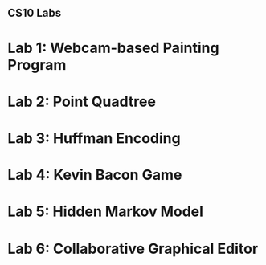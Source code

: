 ## CS10 Labs

# Lab 1: Webcam-based Painting Program
# Lab 2: Point Quadtree
# Lab 3: Huffman Encoding
# Lab 4: Kevin Bacon Game
# Lab 5: Hidden Markov Model
# Lab 6: Collaborative Graphical Editor
